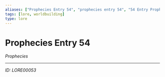 ```yaml
---
aliases: ["Prophecies Entry 54", "prophecies entry 54", "54 Entry Prophecies"]
tags: [lore, worldbuilding]
type: lore
---
```


# Prophecies Entry 54

*Prophecies*

---
*ID: LORE00053*